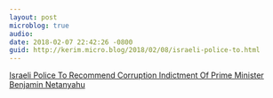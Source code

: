 ```yaml
---
layout: post
microblog: true
audio: 
date: 2018-02-07 22:42:26 -0800
guid: http://kerim.micro.blog/2018/02/08/israeli-police-to.html
---
```

[Israeli Police To Recommend Corruption Indictment Of Prime Minister Benjamin Netanyahu](http://www.newsweek.com/israel-benjamin-netanyahu-indicted-media-reports-801069)

